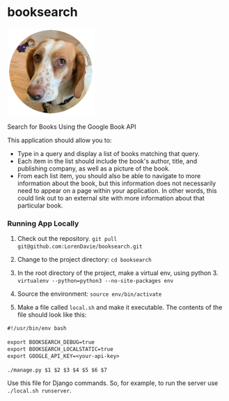 # booksearch

![Daisy Says Hello](booksearch/static/images/daisy.png)

Search for Books Using the Google Book API


This application should allow you to:

* Type in a query and display a list of books matching that query.
* Each item in the list should include the book's author, title, and publishing company, as well as a picture of the book.
* From each list item, you should also be able to navigate to more information about the book, but this information does not necessarily need to appear on a page within your application. In other words, this could link out to an external site with more information about that particular book.



### Running App Locally

1. Check out the repository. `git pull git@github.com:LorenDavie/booksearch.git`

2. Change to the project directory: `cd booksearch`

3. In the root directory of the project, make a virtual env, using python 3. `virtualenv --python=python3 --no-site-packages env`

4. Source the environment: `source env/bin/activate`

5. Make a file called `local.sh` and make it executable. The contents of the file should look like this:

```
#!/usr/bin/env bash

export BOOKSEARCH_DEBUG=true
export BOOKSEARCH_LOCALSTATIC=true
export GOOGLE_API_KEY=<your-api-key>

./manage.py $1 $2 $3 $4 $5 $6 $7

```

Use this file for Django commands.  So, for example, to run the server use `./local.sh runserver`.
